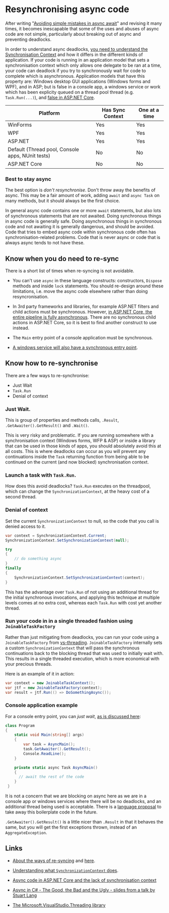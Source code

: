 # Resynchronising async code

After writing "[Avoiding simple mistakes in async await](./AsyncBasicMistakes)" and revising it many times, 
it becomes inescapable that some of the uses and abuses of async code are not simple, particularly about breaking out of async and preventing deadlocks.

In order to understand async deadlocks, [you need to understand the Synchronisation Context](https://msdn.microsoft.com/en-us/magazine/gg598924.aspx) 
and how it differs in the different kinds of application. 
If your code is running in an application model that sets a synchronisation context which only allows one delegate to be ran at a time, your code can deadlock if you try to synchronously wait for code to complete which is asynchronous.
Application models that have this property are: Windows desktop GUI applications (Windows forms and WPF), and in ASP; 
but is false in a console app, a windows service or work which has been explicity queued on a thread pool thread (e.g. `Task.Run(...)`), and [false in ASP.NET Core](http://blog.stephencleary.com/2017/03/aspnetcore-synchronization-context.html). 

| Platform                                         | Has Sync Context | One at a time |
|--------------------------------------------------|------------------|---------------|
| WinForms                                         | Yes              | Yes           |
| WPF                                              | Yes              | Yes           |
| ASP.NET                                          | Yes              | Yes           |
| Default (Thread pool, Console apps, NUnit tests) | No               | No            |
| ASP.NET Core                                     | No               | No            |


### Best to stay async

The best option is *don't resynchronise*. Don't throw away the benefits of async. This may be a fair amount of work, adding `await` and `async Task` on many methods, but it should always be the first choice.

In general async code contains one or more `await` statements, but also lots of synchronous statements that are not awaited. Doing synchronous things in async code is generally safe. Doing asynchronous things in synchronous code and not awaiting it is generally dangerous, and should be avoided. Code that tries to embed async code within synchronous code often has synchronisation-related problems. Code that is never async or code that is always async tends to not have these.

## Know when you do need to re-sync

There is a short list of times when re-syncing is not avoidable.

- You can't use `async` in these language constructs: constructors, `Dispose` methods and inside `lock` statements. You should re-design around these limitations, i.e. move the async code elsewhere rather than doing resyncronisation.

- In 3rd party frameworks and libraries, for example ASP.NET filters and child actions must be synchronous. However, [in ASP.NET Core, the entire pipeline is fully asynchronous](http://blog.stephencleary.com/2017/03/aspnetcore-synchronization-context.html). There are no synchronous child actions in ASP.NET Core, so it is best to find another construct to use instead.

- The `Main` entry point of a console application must be synchronous. 

- [A windows service will also have a synchronous entry point](http://stackoverflow.com/questions/39656932/how-to-handle-async-start-errors-in-topshelf).

## Know how to re-synchronise

There are a few ways to re-synchronise:

* Just Wait
* `Task.Run`
* Denial of context

### Just Wait.

This is group of properties and methods calls,  `.Result`, `.GetAwaiter().GetResult()` and `.Wait()`. 

This is very risky and problematic. If you are running somewhere with a synchronisation context (Windows forms, WFP & ASP) or inside a library that can be used in those kinds of apps, you should absolutely avoid this at all costs. 
This is where deadlocks can occur as you will prevent any continuations inside the `Task` returning function from being able to be continued on the current (and now blocked) synchronisation context.

### Launch a task with `Task.Run`.

How does this avoid deadlocks? `Task.Run` executes on the threadpool, which can change the `SynchronizationContext`, at the heavy cost of a second thread.

### Denial of context

Set the current `SynchronizationContext` to null, so the code that you call is denied access to it.

```csharp
var context = SynchronizationContext.Current;
SynchronizationContext.SetSynchronizationContext(null);

try
{
	// do something async
}
finally
{
	SynchronizationContext.SetSynchronizationContext(context);
}
```

This has the advantage over `Task.Run` of not using an additional thread for the initial synchronous invocations, and applying this technique at multiple levels comes at no extra cost, whereas each `Task.Run` with cost yet another thread.

### Run your code in in a single threaded fashion using `JoinableTaskFactory`

Rather than just mitigating from deadlocks, you can run your code using a `JoinableTaskFactory` from [vs-threading](https://github.com/Microsoft/vs-threading/). `JoinableTaskFactory` internally sets a custom `SynchronizationContext` that will pass the synchronous continuations back to the blocking thread that was used to initially wait with. This results in a single threaded execution, which is more economical with your precious threads.

Here is an example of it in action:

```csharp
var context = new JoinableTaskContext();
var jtf = new JoinableTaskFactory(context);
var result = jtf.Run(() => DoSomethingAsync());
```

### Console application example

For a console entry point, you can *just wait*, [as is discussed here](http://stackoverflow.com/questions/9208921/cant-specify-the-async-modifier-on-the-main-method-of-a-console-app):
 
```csharp
class Program
{
	static void Main(string[] args)
	{
		var task = AsyncMain();
		task.GetAwaiter().GetResult();
		Console.ReadLine();
	}

	private static async Task AsyncMain()
	{
	  // await the rest of the code
	}
 }  
```
It is not a concern that we are blocking on async here as we are in a console app or windows services where there will be no deadlocks, and an additional thread being used is acceptable. There is a [language proposal](https://github.com/dotnet/csharplang/blob/master/proposals/async-main.md) to take away this boilerplate code in the future.

`.GetAwaiter().GetResult()` is a little nicer than `.Result` in that it behaves the same, but you will get the first exceptions thrown, instead of an `AggregateException`.

## Links

* [About the ways of re-syncing](http://stackoverflow.com/questions/42223162/task-run-vs-null-synchronizationcontext/) and [here](http://stackoverflow.com/questions/25095243/set-synchronizationcontext-to-null-instead-of-using-configureawaitfalse/).

* [Understanding what `SynchronizationContext` does](http://stackoverflow.com/questions/18097471/what-does-synchronizationcontext-do).

* [Async code in ASP.NET Core and the lack of synchronisation context](http://blog.stephencleary.com/2017/03/aspnetcore-synchronization-context.html)

* [Async in C# - The Good, the Bad and the Ugly - slides from a talk by Stuart Lang](https://speakerdeck.com/slang25/async-in-c-number-the-good-the-bad-and-the-ugly)

* [The Microsoft.VisualStudio.Threading library](https://github.com/Microsoft/vs-threading/)
